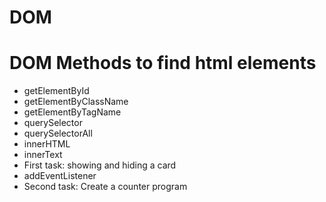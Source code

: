 # DOM

# DOM Methods to find html elements
- getElementById
- getElementByClassName
- getElementByTagName
- querySelector
- querySelectorAll
- innerHTML
- innerText
- First task: showing and hiding a card
- addEventListener
- Second task: Create a counter program